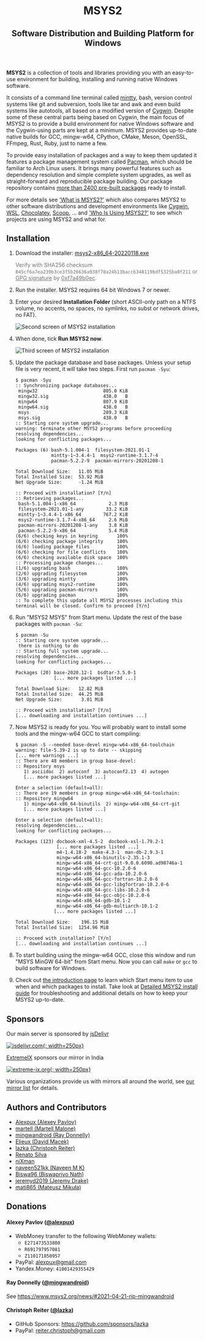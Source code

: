 <header>
<h1>MSYS2</h1>
<h2>Software Distribution and Building Platform for Windows</h2>
</header>

**MSYS2** is a collection of tools and libraries providing you with an
easy-to-use environment for building, installing and running native Windows
software.

It consists of a command line terminal called
[mintty](https://mintty.github.io/), bash, version control systems like git and
subversion, tools like tar and awk and even build systems like autotools, all
based on a modified version of [Cygwin](https://cygwin.com). Despite some of
these central parts being based on Cygwin, the main focus of MSYS2 is to provide
a build environment for native Windows software and the Cygwin-using parts are
kept at a minimum. MSYS2 provides up-to-date native builds for GCC, mingw-w64,
CPython, CMake, Meson, OpenSSL, FFmpeg, Rust, Ruby, just to name a few.

To provide easy installation of packages and a way to keep them updated it
features a package management system called
[Pacman](https://wiki.archlinux.org/index.php/pacman), which should be familiar
to Arch Linux users. It brings many powerful features such as dependency
resolution and simple complete system upgrades, as well as straight-forward and
reproducible package building. Our package repository contains [more than 2400
pre-built packages](https://packages.msys2.org/base) ready to install.

For more details see ['What is MSYS2?'](docs/what-is-msys2.md) which also
compares MSYS2 to other software distributions and development environments like
[Cygwin](https://cygwin.com),
[WSL](https://en.wikipedia.org/wiki/Windows_Subsystem_for_Linux),
[Chocolatey](https://chocolatey.org/), [Scoop](https://scoop.sh/), ... and ['Who
Is Using MSYS2?'](docs/who-is-using-msys2.md) to see which projects are using
MSYS2 and what for.


## Installation

1. Download the installer: <a href="https://github.com/msys2/msys2-installer/releases/download/2022-01-18/msys2-x86_64-20220118.exe" class="button">msys2-x86_64-20220118.exe</a>

    <span style="opacity: 0.6;">Verify with SHA256 checksum `845cf6a7ea239b3ce3f5b26636a938f70a24b13baccb348119bdf5325ba0f211`
    or [GPG signature](https://github.com/msys2/msys2-installer/releases/download/2022-01-18/msys2-x86_64-20220118.exe.sig)
    by [0xf7a49b0ec](http://keyserver.ubuntu.com/pks/lookup?search=0x0ebf782c5d53f7e5fb02a66746bd761f7a49b0ec&fingerprint=on&op=vindex).</span>

2. Run the installer. MSYS2 requires 64 bit Windows 7 or newer.

3. Enter your desired **Installation Folder** (short ASCII-only path on a NTFS volume, no accents, no spaces, no symlinks, no subst or network drives, no FAT).

    ![Second screen of MSYS2 installation](images/install-2-path.png)

4. When done, tick **Run MSYS2 now**.

    ![Third screen of MSYS2 installation](images/install-3-finish.png)

5. Update the package database and base packages.  Unless your setup file is very recent, it will take two steps.  First run `pacman -Syu`:

    ```
    $ pacman -Syu
    :: Synchronizing package databases...
     mingw32                        805.0 KiB
     mingw32.sig                    438.0   B
     mingw64                        807.9 KiB
     mingw64.sig                    438.0   B
     msys                           289.3 KiB
     msys.sig                       438.0   B
    :: Starting core system upgrade...
    warning: terminate other MSYS2 programs before proceeding
    resolving dependencies...
    looking for conflicting packages...
    
    Packages (6) bash-5.1.004-1  filesystem-2021.01-1
                 mintty-1~3.4.4-1  msys2-runtime-3.1.7-4
                 pacman-5.2.2-9  pacman-mirrors-20201208-1
    
    Total Download Size:   11.05 MiB
    Total Installed Size:  53.92 MiB
    Net Upgrade Size:      -1.24 MiB
    
    :: Proceed with installation? [Y/n]
    :: Retrieving packages...
     bash-5.1.004-1-x86_64            2.3 MiB
     filesystem-2021.01-1-any        33.2 KiB
     mintty-1~3.4.4-1-x86_64        767.2 KiB
     msys2-runtime-3.1.7-4-x86_64     2.6 MiB
     pacman-mirrors-20201208-1-any    3.8 KiB
     pacman-5.2.2-9-x86_64            5.4 MiB
    (6/6) checking keys in keyring       100%
    (6/6) checking package integrity     100%
    (6/6) loading package files          100%
    (6/6) checking for file conflicts    100%
    (6/6) checking available disk space  100%
    :: Processing package changes...
    (1/6) upgrading bash                 100%
    (2/6) upgrading filesystem           100%
    (3/6) upgrading mintty               100%
    (4/6) upgrading msys2-runtime        100%
    (5/6) upgrading pacman-mirrors       100%
    (6/6) upgrading pacman               100%
    :: To complete this update all MSYS2 processes including this terminal will be closed. Confirm to proceed [Y/n]
    ```

6. Run "MSYS2 MSYS" from Start menu.  Update the rest of the base packages with `pacman -Su`:

    ```
    $ pacman -Su
    :: Starting core system upgrade...
     there is nothing to do
    :: Starting full system upgrade...
    resolving dependencies...
    looking for conflicting packages...
    
    Packages (20) base-2020.12-1  bsdtar-3.5.0-1
                  [... more packages listed ...]
    
    Total Download Size:   12.82 MiB
    Total Installed Size:  44.25 MiB
    Net Upgrade Size:       3.01 MiB
    
    :: Proceed with installation? [Y/n]
    [... downloading and installation continues ...]
    ```

7. Now MSYS2 is ready for you.  You will probably want to install some tools and the mingw-w64 GCC to start compiling:

    ````
    $ pacman -S --needed base-devel mingw-w64-x86_64-toolchain
    warning: file-5.39-2 is up to date -- skipping
    [... more warnings ...]
    :: There are 48 members in group base-devel:
    :: Repository msys
       1) asciidoc  2) autoconf  3) autoconf2.13  4) autogen
       [... more packages listed ...]
    
    Enter a selection (default=all):
    :: There are 19 members in group mingw-w64-x86_64-toolchain:
    :: Repository mingw64
       1) mingw-w64-x86_64-binutils  2) mingw-w64-x86_64-crt-git
       [... more packages listed ...]
    
    Enter a selection (default=all):
    resolving dependencies...
    looking for conflicting packages...
    
    Packages (123) docbook-xml-4.5-2  docbook-xsl-1.79.2-1
                   [... more packages listed ...]
                   m4-1.4.18-2  make-4.3-1  man-db-2.9.3-1
                   mingw-w64-x86_64-binutils-2.35.1-3
                   mingw-w64-x86_64-crt-git-9.0.0.6090.ad98746a-1
                   mingw-w64-x86_64-gcc-10.2.0-6
                   mingw-w64-x86_64-gcc-ada-10.2.0-6
                   mingw-w64-x86_64-gcc-fortran-10.2.0-6
                   mingw-w64-x86_64-gcc-libgfortran-10.2.0-6
                   mingw-w64-x86_64-gcc-libs-10.2.0-6
                   mingw-w64-x86_64-gcc-objc-10.2.0-6
                   mingw-w64-x86_64-gdb-10.1-2
                   mingw-w64-x86_64-gdb-multiarch-10.1-2
                  [... more packages listed ...]
    
    Total Download Size:    196.15 MiB
    Total Installed Size:  1254.96 MiB
    
    :: Proceed with installation? [Y/n]
    [... downloading and installation continues ...]
    ````

8. To start building using the mingw-w64 GCC, close this window and run "MSYS MinGW 64-bit" from Start menu.  Now you can call `make` or `gcc` to build software for Windows.

9. Check out [the introduction page](wiki/MSYS2-introduction/) to learn which
   Start menu item to use when and which packages to install.  Take look at
   [Detailed MSYS2 install guide](wiki/MSYS2-installation/) for troubleshooting
   and additional details on how to keep your MSYS2 up-to-date.


## Sponsors

Our main server is sponsored by [jsDelivr](https://www.jsdelivr.com)

[![jsdelivr.com](sponsors/jsdelivr.svg){: width=250px}](https://www.jsdelivr.com)

[ExtremeIX](https://extreme-ix.org/) sponsors our mirror in India

[![extreme-ix.org](sponsors/extreme-ix.png){: width=250px}](https://extreme-ix.org/)

Various organizations provide us with mirrors all around the world, see [our mirror list](dev/mirrors.md) for details.

##  Authors and Contributors

* [Alexpux (Alexey Pavlov)](https://github.com/Alexpux)
* [martell (Martell Malone)](https://github.com/martell)
* [mingwandroid (Ray Donnelly)](https://github.com/mingwandroid)
* [Elieux (David Macek)](https://github.com/elieux)
* [lazka (Christoph Reiter)](https://github.com/lazka)
* [Renato Silva](https://github.com/renatosilva)
* [niXman](https://github.com/niXman)
* [naveen521kk (Naveen M K)](https://github.com/naveen521kk)
* [Biswa96 (Biswapriyo Nath)](https://github.com/Biswa96)
* [jeremyd2019 (Jeremy Drake)](https://github.com/jeremyd2019)
* [mati865 (Mateusz Mikuła)](https://github.com/mati865)

## Donations

#### Alexey Pavlov ([@alexpux](https://github.com/alexpux))

* WebMoney transfer to the following WebMoney wallets:
    * `E271473533800`
    * `R691797957081`
    * `Z110171850957`
* PayPal: [alexpux@gmail.com](https://www.paypal.com/donate/?business=alexpux%40gmail.com)
* Yandex.Money: `41001429355429`

#### Ray Donnelly ([@mingwandroid](https://github.com/mingwandroid))

See <https://www.msys2.org/news/#2021-04-21-rip-mingwandroid>

#### Christoph Reiter ([@lazka](https://github.com/lazka))

* GitHub Sponsors: https://github.com/sponsors/lazka
* PayPal: [reiter.christoph@gmail.com](https://www.paypal.com/donate?hosted_button_id=LDTZEZT6EXVEC)
